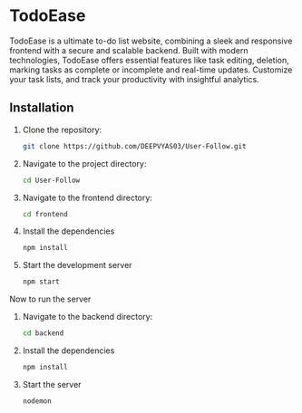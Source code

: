 
# TodoEase

TodoEase is a ultimate to-do list website, combining a sleek and responsive frontend with a secure and scalable backend. Built with modern technologies, TodoEase offers essential features like task editing, deletion, marking tasks as complete or incomplete and real-time updates. Customize your task lists,  and track your productivity with insightful analytics.
## Installation

1. Clone the repository:
    ```bash
    git clone https://github.com/DEEPVYAS03/User-Follow.git
    ```
2. Navigate to the project directory:
    ```bash
    cd User-Follow
    ```
3. Navigate to the frontend directory:
     ```bash
    cd frontend
    ```
4. Install the dependencies
    ```bash
    npm install
    ```
5. Start the development server
    ```bash
    npm start
    ```

Now to run the server 

1. Navigate to the backend directory:
     ```bash
    cd backend
    ```
2. Install the dependencies
    ```bash
    npm install
    ```
3. Start the server
     ```bash
    nodemon
     ```


    